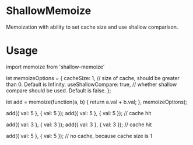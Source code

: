 # ShallowMemoize
Memoization with ability to set cache size and use shallow comparison.

# Usage
  import memoize from 'shallow-memoize'

  let memoizeOptions = {
    cacheSize: 1, // size of cache, should be greater than 0. Default is Infinity.
    useShallowCompare: true, // whether shallow compare should be used. Default is false.
  };

  let add = memoize(function(a, b) {
    return a.val + b.val;
  }, memoizeOptions);

  add({ val: 5 }, { val: 5 });
  add({ val: 5 }, { val: 5 }); // cache hit

  add({ val: 3 }, { val: 3 });
  add({ val: 3 }, { val: 3 }); // cache hit

  add({ val: 5 }, { val: 5 }); // no cache, because cache size is 1

